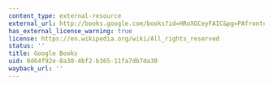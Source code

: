 ```yaml
---
content_type: external-resource
external_url: http://books.google.com/books?id=HRoXGCeyFAIC&pg=PAfrontcover
has_external_license_warning: true
license: https://en.wikipedia.org/wiki/All_rights_reserved
status: ''
title: Google Books
uid: 8d64f92e-8a30-4bf2-b365-11fa7db7da30
wayback_url: ''
---
```

